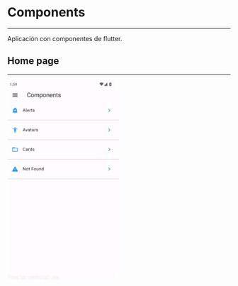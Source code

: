# Components
---
Aplicación con componentes de flutter.

## Home page
---

<img src="assets/home_page.png" alt="Home page" width="50%"/>
